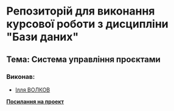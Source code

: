 # Репозиторій для виконання курсової роботи з дисципліни "Бази даних"

## Тема: Система управління проєктами

### Виконав:

- [Ілля ВОЛКОВ](https://t.me/volkov_ilyya)

**[Посилання на проект](https://just-hoshinon.github.io/db_course_work/)**
